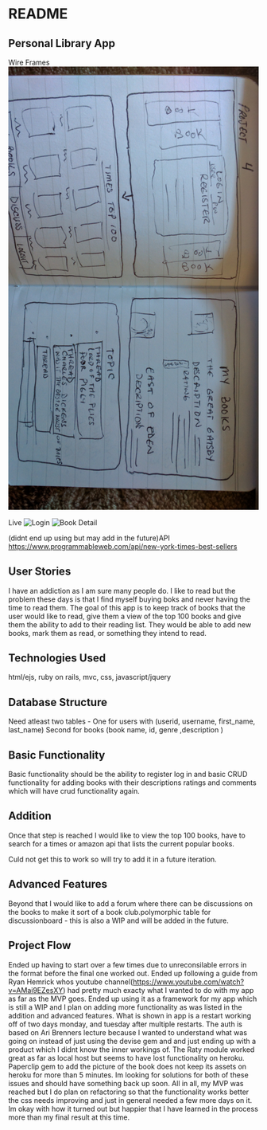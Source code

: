 # README



## Personal Library App

Wire Frames 
![wireframe](./app/assets/images/wireframebook.jpg)


Live
![Login](./app/assets/images/ss2.jpg)
![Book Detail](./app/assets/images/ss1.jpg)

(didnt end up using but may add in the future)API https://www.programmableweb.com/api/new-york-times-best-sellers



## User Stories

I have an addiction as I am sure many people do. I like to read but the problem these days is that I find myself buying boks and never having the time to read them. The goal of this app is to keep track of books that the user would like to read, give them a view of the top 100 books and give them the ability to add to their reading list. They would be able to add new books, mark them as read, or 
something they intend to read.

## Technologies Used

html/ejs, ruby on rails, mvc, css, javascript/jquery

## Database Structure

Need atleast two tables - One for users with (userid, username, first_name, last_name) Second for books  (book name, id, genre ,description )

## Basic Functionality

Basic functionality should be the ability to register log in and basic CRUD functionality for adding books with their descriptions ratings and comments which
will have crud functionality again.

## Addition

Once that step is reached I would like to view the top 100 books, have to search for a times or amazon api that lists the current popular books.

Culd not get this to work so will try to add it in a future iteration.

## Advanced Features

Beyond that I would like to add a forum where there can be discussions on the books to make it sort of a book club.polymorphic table for discussionboard - this is also a WIP and will be added in the future.

## Project Flow

Ended up having to start over a few times due to unreconsilable errors in the format before the final one worked out. Ended up following a guide from Ryan Hemrick whos youtube channel(https://www.youtube.com/watch?v=AMai9EZesXY) had pretty much exacty what I wanted to do with my app as far as the MVP goes. Ended up using it as a framework for my app which is still a WIP and I plan on adding more functionality as was listed in the addition and advanced features. What is shown in app is a restart working off of two days monday, and tuesday after multiple restarts. The auth is based on Ari Brenners lecture because I wanted to understand what was going on instead of just using the devise gem and and just ending up with a product which I didnt know the inner workings of. The Raty module worked great as far as local host but seems to have lost functionality on heroku. Paperclip gem to add the picture of the book does not keep its assets on heroku for more than 5 minutes. Im looking for solutions for both of these issues and should have something back up soon. All in all, my MVP was reached but I do plan on refactoring so that the functionality works better the css needs improving and just in general needed a few more days on it. Im okay with how it turned out but happier that I have learned in the process more than my final result at this time.